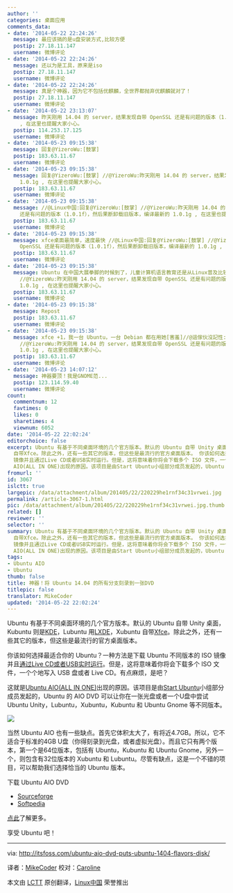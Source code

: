 ```yaml
---
author: ''
categories: 桌面应用
comments_data:
- date: '2014-05-22 22:24:26'
  message: 最应该搞的是u盘安装方式,比较方便
  postip: 27.18.11.147
  username: 微博评论
- date: '2014-05-22 22:24:26'
  message: 还以为是工具，原来是iso
  postip: 27.18.11.147
  username: 微博评论
- date: '2014-05-22 22:24:26'
  message: 真是个神器，因为它不包括优麒麟，全世界都抛弃优麒麟就对了！
  postip: 27.18.11.147
  username: 微博评论
- date: '2014-05-22 23:13:07'
  message: 昨天刚用 14.04 的 server，结果发现自带 OpenSSL 还是有问题的版本（1.0.1f），然后果断卸载旧版本，编译最新的 1.0.1g
    , 在这里也提醒大家小心。
  postip: 114.253.17.125
  username: 微博评论
- date: '2014-05-23 09:15:38'
  message: 回复@YizeroWu:[鼓掌]
  postip: 183.63.11.67
  username: 微博评论
- date: '2014-05-23 09:15:38'
  message: 回复@YizeroWu:[鼓掌] //@YizeroWu:昨天刚用 14.04 的 server，结果发现自带 OpenSSL 还是有问题的版本（1.0.1f），然后果断卸载旧版本，编译最新的
    1.0.1g , 在这里也提醒大家小心。
  postip: 183.63.11.67
  username: 微博评论
- date: '2014-05-23 09:15:38'
  message: //@Linux中国:回复@YizeroWu:[鼓掌] //@YizeroWu:昨天刚用 14.04 的 server，结果发现自带 OpenSSL
    还是有问题的版本（1.0.1f），然后果断卸载旧版本，编译最新的 1.0.1g , 在这里也提醒大家小心。
  postip: 183.63.11.67
  username: 微博评论
- date: '2014-05-23 09:15:38'
  message: xfce桌面最简单，速度最快 //@Linux中国:回复@YizeroWu:[鼓掌] //@YizeroWu:昨天刚用 14.04 的 server，结果发现自带
    OpenSSL 还是有问题的版本（1.0.1f），然后果断卸载旧版本，编译最新的 1.0.1g , 在这里也提醒大家小心。
  postip: 183.63.11.67
  username: 微博评论
- date: '2014-05-23 09:15:38'
  message: Ubuntu 在中国大展拳脚的时候到了，儿童计算机语言教育还是从Linux普及比较科学，欧洲多国都是这样。//@Linux中国:回复@YizeroWu:[鼓掌]
    //@YizeroWu:昨天刚用 14.04 的 server，结果发现自带 OpenSSL 还是有问题的版本（1.0.1f），然后果断卸载旧版本，编译最新的
    1.0.1g , 在这里也提醒大家小心。
  postip: 183.63.11.67
  username: 微博评论
- date: '2014-05-23 09:15:38'
  message: Repost
  postip: 183.63.11.67
  username: 微博评论
- date: '2014-05-23 09:15:38'
  message: xfce +1，我一台 Ubuntu，一台 Debian 都在用她[害羞]//@這傢伙沒記性:xfce桌面最简单，速度最快 //@Linux中国:回复@YizeroWu:[鼓掌]
    //@YizeroWu:昨天刚用 14.04 的 server，结果发现自带 OpenSSL 还是有问题的版本（1.0.1f），然后果断卸载旧版本，编译最新的
    1.0.1g , 在这里也提醒大家小心。
  postip: 183.63.11.67
  username: 微博评论
- date: '2014-05-23 14:07:12'
  message: 神器要顶！我是GNOME范...
  postip: 123.114.59.40
  username: 微博评论
count:
  commentnum: 12
  favtimes: 0
  likes: 0
  sharetimes: 4
  viewnum: 6052
date: '2014-05-22 22:02:24'
editorchoice: false
excerpt: Ubuntu 有基于不同桌面环境的几个官方版本。默认的 Ubuntu 自带 Unity 桌面，Kubuntu 则是KDE，Lubuntu 用LXDE，Xubuntu
  自带Xfce。除此之外，还有一些其它的版本，但这些是最流行的官方桌面版本。 你该如何选择最适合你的 Ubuntu？一种方法是下载 Ubuntu 不同版本的 ISO
  镜像并且通过Live CD或者USB实时运行。但是，这将意味着你将会下载多个 ISO 文件，一个个地写入 USB 盘或者 Live CD。有点麻烦，是吧？ 这就是Ubuntu
  AIO(ALL IN ONE)出现的原因。该项目是由Start Ubuntu小组部分成员发起的，Ubuntu 的 AIO DVD 可以让你在一张光盘或
fromurl: ''
id: 3067
islctt: true
largepic: /data/attachment/album/201405/22/220229he1rnf34c31vrwei.jpg
permalink: /article-3067-1.html
pic: /data/attachment/album/201405/22/220229he1rnf34c31vrwei.jpg.thumb.jpg
related: []
reviewer: ''
selector: ''
summary: Ubuntu 有基于不同桌面环境的几个官方版本。默认的 Ubuntu 自带 Unity 桌面，Kubuntu 则是KDE，Lubuntu 用LXDE，Xubuntu
  自带Xfce。除此之外，还有一些其它的版本，但这些是最流行的官方桌面版本。 你该如何选择最适合你的 Ubuntu？一种方法是下载 Ubuntu 不同版本的 ISO
  镜像并且通过Live CD或者USB实时运行。但是，这将意味着你将会下载多个 ISO 文件，一个个地写入 USB 盘或者 Live CD。有点麻烦，是吧？ 这就是Ubuntu
  AIO(ALL IN ONE)出现的原因。该项目是由Start Ubuntu小组部分成员发起的，Ubuntu 的 AIO DVD 可以让你在一张光盘或
tags:
- Ubuntu AIO
- Ubuntu
thumb: false
title: 神器！将 Ubuntu 14.04 的所有分支刻录到一张DVD
titlepic: false
translator: MikeCoder
updated: '2014-05-22 22:02:24'
---
```


Ubuntu 有基于不同桌面环境的几个官方版本。默认的 Ubuntu 自带 Unity 桌面，Kubuntu 则是[KDE](http://www.kde.org/)，Lubuntu 用[LXDE](http://lxde.org/)，Xubuntu 自带[Xfce](http://www.xfce.org/)。除此之外，还有一些其它的版本，但这些是最流行的官方桌面版本。


你该如何选择最适合你的 Ubuntu？一种方法是下载 Ubuntu 不同版本的 ISO 镜像并且[通过Live CD或者USB实时运行](http://itsfoss.com/create-live-usb-of-ubuntu-in-windows/)。但是，这将意味着你将会下载多个 ISO 文件，一个个地写入 USB 盘或者 Live CD。有点麻烦，是吧？


这就是[Ubuntu AIO(ALL IN ONE)](http://ubuntuaio.wordpress.com/about-us/)出现的原因。该项目是由[Start Ubuntu](https://wiki.ubuntu.com/StartUbuntu)小组部分成员发起的，Ubuntu 的 AIO DVD 可以让你在一张光盘或者一个U盘中尝试 Ubuntu Unity，Lubuntu，Xubuntu，Kubuntu 和 Ubuntu Gnome 等不同版本。


![](/data/attachment/album/201405/22/220229he1rnf34c31vrwei.jpg)


当然 Ubuntu AIO 也有一些缺点。首先它体积太大了，有将近4.7GB。所以，它不适合于标准的4GB U盘（你得刻录到光盘，或者虚拟光盘）。而且它只有两个版本，第一个是64位版本，包括有 Ubuntu，Kubuntu 和 Ubuntu Gnome，另外一个，则包含有32位版本的 Xubuntu 和 Lubuntu。尽管有缺点，这是一个不错的项目，可以帮助我们选择恰当的 Ubuntu 版本。


下载 Ubuntu AIO DVD


* [Sourceforge](http://sourceforge.net/projects/ubuntuaiodvd/)
* [Softpedia](http://linux.softpedia.com/get/Linux-Distributions/Ubuntu-AIO-DVD-103429.shtml)


[点此](http://ubuntuaio.wordpress.com/about-us/)了解更多。


享受 Ubuntu 吧！




---


via: <http://itsfoss.com/ubuntu-aio-dvd-puts-ubuntu-1404-flavors-disk/>


译者：[MikeCoder](https://github.com/MikeCoder) 校对：[Caroline](https://github.com/carolinewuyan)


本文由 [LCTT](https://github.com/LCTT/TranslateProject) 原创翻译，[Linux中国](http://linux.cn/) 荣誉推出